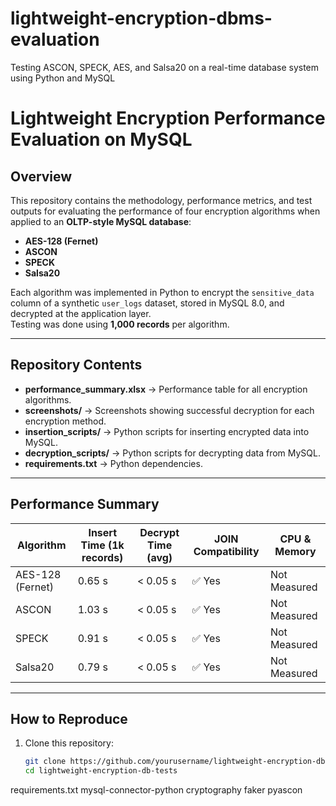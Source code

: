 # lightweight-encryption-dbms-evaluation
Testing ASCON, SPECK, AES, and Salsa20 on a real-time database system using Python and MySQL

# Lightweight Encryption Performance Evaluation on MySQL

## Overview
This repository contains the methodology, performance metrics, and test outputs for evaluating the performance of four encryption algorithms when applied to an **OLTP-style MySQL database**:

- **AES-128 (Fernet)**
- **ASCON**
- **SPECK**
- **Salsa20**

Each algorithm was implemented in Python to encrypt the `sensitive_data` column of a synthetic `user_logs` dataset, stored in MySQL 8.0, and decrypted at the application layer.  
Testing was done using **1,000 records** per algorithm.

---

## Repository Contents
- **performance_summary.xlsx** → Performance table for all encryption algorithms.
- **screenshots/** → Screenshots showing successful decryption for each encryption method.
- **insertion_scripts/** → Python scripts for inserting encrypted data into MySQL.
- **decryption_scripts/** → Python scripts for decrypting data from MySQL.
- **requirements.txt** → Python dependencies.

---

## Performance Summary

| Algorithm       | Insert Time (1k records) | Decrypt Time (avg) | JOIN Compatibility | CPU & Memory |
|-----------------|--------------------------|--------------------|--------------------|--------------|
| AES-128 (Fernet) | 0.65 s                  | < 0.05 s           | ✅ Yes             | Not Measured |
| ASCON           | 1.03 s                  | < 0.05 s           | ✅ Yes             | Not Measured |
| SPECK           | 0.91 s                  | < 0.05 s           | ✅ Yes             | Not Measured |
| Salsa20         | 0.79 s                  | < 0.05 s           | ✅ Yes             | Not Measured |

---

## How to Reproduce
1. Clone this repository:
   ```bash
   git clone https://github.com/yourusername/lightweight-encryption-db-tests.git
   cd lightweight-encryption-db-tests

requirements.txt
mysql-connector-python
cryptography
faker
pyascon

